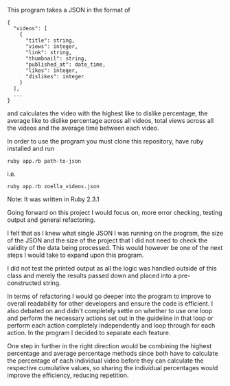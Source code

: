 This program takes a JSON in the format of
```
{
  "videos": [
    {
      "title": string,
      "views": integer,
      "link": string,
      "thumbnail": string,
      "published_at": date_time,
      "likes": integer,
      "dislikes": integer
    }
  ],
  ...
}
```
and calculates the video with the highest like to dislike percentage, the average like to dislike percentage across all videos, total views across all the videos and the average time between each video.

In order to use the program you must clone this repository, have ruby installed and run
```
ruby app.rb path-to-json
```
i.e.
```
ruby app.rb zoella_videos.json
```
Note: It was written in Ruby 2.3.1

Going forward on this project I would focus on, more error checking, testing output and general refactoring.

I felt that as I knew what single JSON I was running on the program, the size of the JSON and the size of the project that I did not need to check the validity of the data being processed. This would however be one of the next steps I would take to expand upon this program.

I did not test the printed output as all the logic was handled outside of this class and merely the results passed down and placed into a pre-constructed string.

In terms of refactoring I would go deeper into the program to improve to overall readability for other developers and ensure the code is efficient. I also debated on and didn't completely settle on whether to use one loop and perform the necessary actions set out in the guideline in that loop or perform each action completely independently and loop through for each action. In the program I decided to separate each feature.

One step in further in the right direction would be combining the highest percentage and average percentage methods since both have to calculate the percentage of each individual video before they can calculate the respective cumulative values, so sharing the individual percentages would improve the efficiency, reducing repetition.
